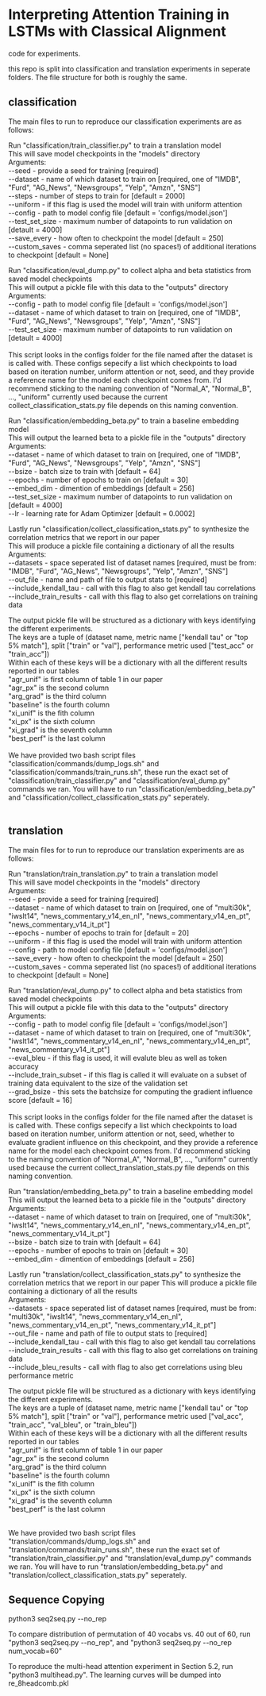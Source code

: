 # Interpreting Attention Training in LSTMs with Classical Alignment
code for experiments. <br />

this repo is split into classification and translation experiments in seperate folders. The file structure for both is roughly the same.


## classification
The main files to run to reproduce our classification experiments are as follows: <br />

Run "classification/train_classifier.py" to train a translation model <br />
This will save model checkpoints in the "models" directory <br />
Arguments: <br />
	--seed - provide a seed for training [required] <br />
	--dataset - name of which dataset to train on [required, one of "IMDB", "Furd", "AG_News", "Newsgroups", "Yelp", "Amzn", "SNS"] <br />
	--steps - number of steps to train for [default = 2000] <br />
	--uniform - if this flag is used the model will train with uniform attention <br />
	--config - path to model config file [default = 'configs/model.json'] <br />
	--test_set_size - maximum number of datapoints to run validation on [detault = 4000] <br />
	--save_every - how often to checkpoint the model [default = 250] <br />
	--custom_saves - comma seperated list (no spaces!) of additional iterations to checkpoint [default = None] <br />

Run "classification/eval_dump.py" to collect alpha and beta statistics from saved model checkpoints <br />
This will output a pickle file with this data to the "outputs" directory <br />
Arguments: <br />
	--config - path to model config file [default = 'configs/model.json'] <br />
	--dataset - name of which dataset to train on [required, one of "IMDB", "Furd", "AG_News", "Newsgroups", "Yelp", "Amzn", "SNS"] <br />
	--test_set_size - maximum number of datapoints to run validation on [detault = 4000] <br />
<br />
This script looks in the configs folder for the file named after the dataset is is called with. These configs sepecify a list which checkpoints to load based on iteration number, uniform attention or not, seed, and they provide a reference name for the model each checkpoint comes from. I'd recommend sticking to the naming convention of "Normal_A", "Normal_B", ..., "uniform" currently used because the current collect_classification_stats.py file depends on this naming convention. <br />

Run "classification/embedding_beta.py" to train a baseline embedding model <br />
This will output the learned beta to a pickle file in the "outputs" directory <br />
Arguments: <br />
	--dataset - name of which dataset to train on [required, one of "IMDB", "Furd", "AG_News", "Newsgroups", "Yelp", "Amzn", "SNS"] <br />
	--bsize - batch size to train with [default = 64] <br />
	--epochs - number of epochs to train on [default = 30] <br />
	--embed_dim - dimention of embeddings [default = 256] <br />
	--test_set_size - maximum number of datapoints to run validation on [default = 4000] <br />
	--lr - learning rate for Adam Optimizer [default = 0.0002] <br />

Lastly run "classification/collect_classification_stats.py" to synthesize the correlation metrics that we report in our paper <br />
This will produce a pickle file containing a dictionary of all the results <br />
Arguments: <br />
	--datasets - space seperated list of dataset names [required, must be from: "IMDB", "Furd", "AG_News", "Newsgroups", "Yelp", "Amzn", "SNS"] <br />
	--out_file - name and path of file to output stats to [required] <br />
	--include_kendall_tau - call with this flag to also get kendall tau correlations <br />
	--include_train_results - call with this flag to also get correlations on training data <br />

The output pickle file will be structured as a dictionary with keys identifying the different experiments. <br />
The keys are a tuple of (dataset name, metric name ["kendall tau" or "top 5% match"], split ["train" or "val"], performance metric used ["test_acc" or "train_acc"]) <br />
Within each of these keys will be a dictionary with all the different results reported in our tables <br />
"agr_unif" is first column of table 1 in our paper <br />
"agr_px" is the second column <br />
"arg_grad" is the third column <br />
"baseline" is the fourth column <br />
"xi_unif" is the fith column <br />
"xi_px" is the sixth column <br />
"xi_grad" is the seventh column <br />
"best_perf" is the last column <br />
<br />
We have provided two bash script files "classification/commands/dump_logs.sh" and "classification/commands/train_runs.sh", these run the exact set of "classification/train_classifier.py" and "classification/eval_dump.py" commands we ran. You will have to run "classification/embedding_beta.py" and "classification/collect_classification_stats.py" seperately. <br />
<br />

## translation
The main files for to run to reproduce our translation experiments are as follows: <br />

Run "translation/train_translation.py" to train a translation model <br />
This will save model checkpoints in the "models" directory <br />
Arguments: <br />
	--seed - provide a seed for training [required] <br />
	--dataset - name of which dataset to train on [required, one of "multi30k", "iwslt14", "news_commentary_v14_en_nl", "news_commentary_v14_en_pt", "news_commentary_v14_it_pt"] <br />
	--epochs - number of epochs to train for [default = 20] <br />
	--uniform - if this flag is used the model will train with uniform attention <br />
	--config - path to model config file [default = 'configs/model.json'] <br />
	--save_every - how often to checkpoint the model [default = 250] <br />
	--custom_saves - comma seperated list (no spaces!) of additional iterations to checkpoint [default = None] <br />

Run "translation/eval_dump.py" to collect alpha and beta statistics from saved model checkpoints <br />
This will output a pickle file with this data to the "outputs" directory <br />
Arguments: <br />
	--config - path to model config file [default = 'configs/model.json'] <br />
	--dataset - name of which dataset to train on [required, one of "multi30k", "iwslt14", "news_commentary_v14_en_nl", "news_commentary_v14_en_pt", "news_commentary_v14_it_pt"] <br />
	--eval_bleu - if this flag is used, it will evalute bleu as well as token accuracy <br />
	--include_train_subset - if this flag is called it will evaluate on a subset of training data equivalent to the size of the validation set <br />
	--grad_bsize - this sets the batchsize for computing the gradient influence score [default = 16] <br />
<br />
This script looks in the configs folder for the file named after the dataset is is called with. These configs sepecify a list which checkpoints to load based on iteration number, uniform attention or not, seed, whether to evaluate gradient influence on this checkpoint, and they provide a reference name for the model each checkpoint comes from. I'd recommend sticking to the naming convention of "Normal_A", "Normal_B", ..., "uniform" currently used because the current collect_translation_stats.py file depends on this naming convention. <br />

Run "translation/embedding_beta.py" to train a baseline embedding model <br />
This will output the learned beta to a pickle file in the "outputs" directory <br />
Arguments: <br />
	--dataset - name of which dataset to train on [required, one of "multi30k", "iwslt14", "news_commentary_v14_en_nl", "news_commentary_v14_en_pt", "news_commentary_v14_it_pt"] <br />
	--bsize - batch size to train with [default = 64] <br />
	--epochs - number of epochs to train on [default = 30] <br />
	--embed_dim - dimention of embeddings [default = 256] <br />

Lastly run "translation/collect_classification_stats.py" to synthesize the correlation metrics that we report in our paper
This will produce a pickle file containing a dictionary of all the results <br />
Arguments: <br />
	--datasets - space seperated list of dataset names [required, must be from: "multi30k", "iwslt14", "news_commentary_v14_en_nl", "news_commentary_v14_en_pt", "news_commentary_v14_it_pt"] <br />
	--out_file - name and path of file to output stats to [required] <br />
	--include_kendall_tau - call with this flag to also get kendall tau correlations <br />
	--include_train_results - call with this flag to also get correlations on training data <br />
	--include_bleu_results - call with flag to also get correlations using bleu performance metric <br />

The output pickle file will be structured as a dictionary with keys identifying the different experiments. <br />
The keys are a tuple of (dataset name, metric name ["kendall tau" or "top 5% match"], split ["train" or "val"], performance metric used ["val_acc", "train_acc", "val_bleu", or "train_bleu"]) <br />
Within each of these keys will be a dictionary with all the different results reported in our tables <br />
"agr_unif" is first column of table 1 in our paper <br />
"agr_px" is the second column <br />
"arg_grad" is the third column <br />
"baseline" is the fourth column <br />
"xi_unif" is the fith column <br />
"xi_px" is the sixth column <br />
"xi_grad" is the seventh column <br />
"best_perf" is the last column <br />
<br />

We have provided two bash script files "translation/commands/dump_logs.sh" and "translation/commands/train_runs.sh", these run the exact set of "translation/train_classifier.py" and "translation/eval_dump.py" commands we ran. You will have to run "translation/embedding_beta.py" and "translation/collect_classification_stats.py" seperately.

## Sequence Copying

python3 seq2seq.py --no_rep

To compare distribution of permutation of 40 vocabs vs. 40 out of 60, run
"python3 seq2seq.py --no_rep", 
and 
"python3 seq2seq.py --no_rep num_vocab=60"

To reproduce the multi-head attention experiment in Section 5.2, run 
"python3 multihead.py". The learning curves will be dumped into re_8headcomb.pkl
